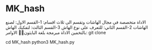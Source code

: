 # MK_hash


الاداة متخصصة في مجال الهاشات وتقسم الى ثلاث اقسام:
1-القسم الاول: لصنع الهاشات
2-القسم الثاني: للتعرف على نوع الهاش
3-القسم الثالث: لتفكيك الهاش بالتخمين
الاداة مبرمجة بلغة البايثون🌹💚
الاوامر:
git clone

cd MK_hash
python3 MK_hash.py
